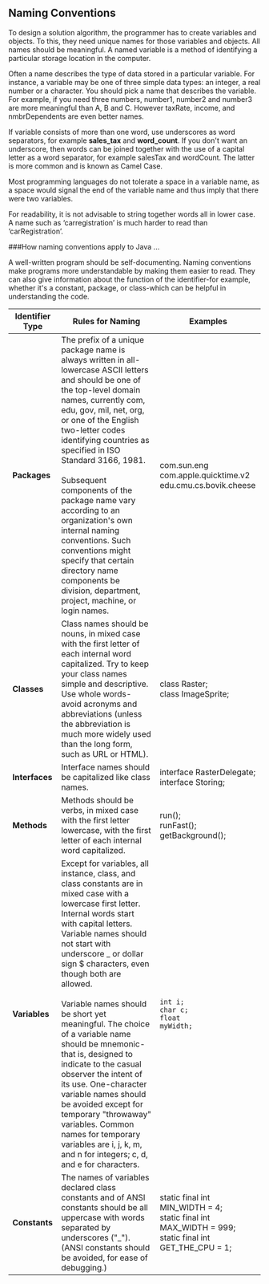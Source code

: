 ## Naming Conventions
To design a solution algorithm, the programmer has to create variables and objects. To this, they need unique names for those variables and objects. All names should be meaningful. A named variable is a method of identifying a particular storage location in the computer.

Often a name describes the type of data stored in a particular variable. For instance, a variable may be one of three simple data types: an integer, a real number or a character. You should pick a name that describes the variable. For example, if you need three numbers, number1, number2 and number3 are more meaningful than A, B and C. However taxRate, income, and nmbrDependents are even better names.

If variable consists of more than one word, use underscores as word separators, for example **sales_tax** and **word_count**. If you don't want an underscore, then words can be joined together with the use of a capital letter as a word separator, for example salesTax and wordCount. The latter is more common and is known as Camel Case.

Most programming languages do not tolerate a space in a variable name, as a space would signal the end of the variable name and thus imply that there were two variables. 

For readability, it is not advisable to string together words all in lower case. A name such as ‘carregistration’ is much harder to read than
‘carRegistration’.


###How naming conventions apply to Java ... 

A well-written program should be self-documenting. Naming conventions make programs more understandable by making them easier to read.  They can also give information about the function of the identifier-for example, whether it's a constant, package, or class-which can be helpful in understanding the code.

| <b>Identifier Type</b> | <b>Rules for Naming</b> | <b>Examples</b> |
| -- | -- | -- |
|<b>Packages</b> | The prefix of a unique package name is always written in all-lowercase ASCII letters and should be one of the top-level domain names, currently com, edu, gov, mil, net, org, or one of the English two-letter codes identifying countries as specified in ISO Standard 3166, 1981. <br/><br/>Subsequent components of the package name vary according to an organization's own internal naming conventions. Such conventions might specify that certain directory name components be division, department, project, machine, or login names.|com.sun.eng<br/>com.apple.quicktime.v2<br/>edu.cmu.cs.bovik.cheese|
|<b>Classes</b>|Class names should be nouns, in mixed case with the first letter of each internal word capitalized. Try to keep your class names simple and descriptive. Use whole words-avoid acronyms and abbreviations (unless the abbreviation is much more widely used than the long form, such as URL or HTML).|class Raster;<br/>class ImageSprite;<br/>|
|<b>Interfaces</b>|Interface names should be capitalized like class names.|interface RasterDelegate;<br/>interface Storing;|
|<b>Methods</b>|Methods should be verbs, in mixed case with the first letter lowercase, with the first letter of each internal word capitalized.|run();<br/>runFast();<br/>getBackground();|
|<b>Variables</b>|Except for variables, all instance, class, and class constants are in mixed case with a lowercase first letter. Internal words start with capital letters. Variable names should not start with underscore _ or dollar sign $ characters, even though both are allowed.<br/><br/>Variable names should be short yet meaningful. The choice of a variable name should be mnemonic- that is, designed to indicate to the casual observer the intent of its use. One-character variable names should be avoided except for temporary "throwaway" variables. Common names for temporary variables are i, j, k, m, and n for integers; c, d, and e for characters.|<code>int             i;</code><br/><code>char c;</code><br/><code>float myWidth;</code>|
|<b>Constants</b>|The names of variables declared class constants and of ANSI constants should be all uppercase with words separated by underscores ("_"). (ANSI constants should be avoided, for ease of debugging.)|static final int MIN_WIDTH = 4;<br/>static final int MAX_WIDTH = 999;<br/>static final int GET_THE_CPU = 1;|
